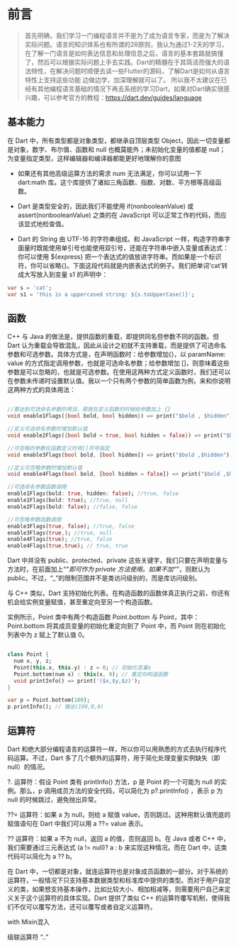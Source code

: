 # 前言

> 首先明确，我们学习一门编程语言并不是为了成为语言专家，而是为了解决实际问题。语言的知识体系也有所谓的28原则，我认为通过1-2天的学习，在了解一门语言是如何表达信息和处理信息之后，语言的基本套路就搞懂了，然后可以根据实际问题上手去实践。Dart的精髓在于其简洁而强大的语法特性，在解决问题时顺便去读一些Flutter的源码，了解Dart是如何从语言特性上支持这些功能 边做边学，加深理解就可以了。
所以我不太建议在已经有其他编程语言基础的情况下再去系统的学习Dart，如果对Dart确实很感兴趣，可以参考官方的教程：https://dart.dev/guides/language

## 基本能力

在 Dart 中，所有类型都是对象类型，都继承自顶层类型 Object，因此一切变量都是对象，数字、布尔值、函数和 null 也概莫能外；未初始化变量的值都是 null；为变量指定类型，这样编辑器和编译器都能更好地理解你的意图

- 如果还有其他高级运算方法的需求 num 无法满足，你可以试用一下 dart:math 库。这个库提供了诸如三角函数、指数、对数、平方根等高级函数。

- Dart 是类型安全的，因此我们不能使用 if(nonbooleanValue) 或 assert(nonbooleanValue) 之类的在 JavaScript 可以正常工作的代码，而应该显式地检查值。

- Dart 的 String 由 UTF-16 的字符串组成。和 JavaScript 一样，构造字符串字面量时既能使用单引号也能使用双引号，还能在字符串中嵌入变量或表达式：你可以使用 ${express} 把一个表达式的值放进字符串。而如果是一个标识符，你可以省略{}。下面这段代码就是内嵌表达式的例子。我们把单词’cat’转成大写放入到变量 s1 的声明中：

```dart
var s = 'cat';
var s1 = 'this is a uppercased string: ${s.toUpperCase()}';
```

## 函数

C++ 与 Java 的做法是，提供函数的重载，即提供同名但参数不同的函数。但 Dart 认为重载会导致混乱，因此从设计之初就不支持重载，而是提供了可选命名参数和可选参数。具体方式是，在声明函数时：给参数增加{}，以 paramName: value 的方式指定调用参数，也就是可选命名参数；给参数增加 []，则意味着这些参数是可以忽略的，也就是可选参数。在使用这两种方式定义函数时，我们还可以在参数未传递时设置默认值。我以一个只有两个参数的简单函数为例，来和你说明这两种方式的具体用法：

```dart

//要达到可选命名参数的用法，那就在定义函数的时候给参数加上 {}
void enable1Flags({bool bold, bool hidden}) => print("$bold , $hidden");

//定义可选命名参数时增加默认值
void enable2Flags({bool bold = true, bool hidden = false}) => print("$bold ,$hidden");

//可忽略的参数在函数定义时用[]符号指定
void enable3Flags(bool bold, [bool hidden]) => print("$bold ,$hidden");

//定义可忽略参数时增加默认值
void enable4Flags(bool bold, [bool hidden = false]) => print("$bold ,$hidden");

//可选命名参数函数调用
enable1Flags(bold: true, hidden: false); //true, false
enable1Flags(bold: true); //true, null
enable2Flags(bold: false); //false, false

//可忽略参数函数调用
enable3Flags(true, false); //true, false
enable3Flags(true,); //true, null
enable4Flags(true); //true, false
enable4Flags(true,true); // true, true
```

Dart 中并没有 public、protected、private 这些关键字，我们只要在声明变量与方法时，在前面加上“_”即可作为 private 方法使用。如果不加“_”，则默认为 public。不过，“_”的限制范围并不是类访问级别的，而是库访问级别。

与 C++ 类似，Dart 支持初始化列表。在构造函数的函数体真正执行之前，你还有机会给实例变量赋值，甚至重定向至另一个构造函数。

实例所示，Point 类中有两个构造函数 Point.bottom 与 Point，其中：Point.bottom 将其成员变量的初始化重定向到了 Point 中，而 Point 则在初始化列表中为 z 赋上了默认值 0。

```dart

class Point {
  num x, y, z;
  Point(this.x, this.y) : z = 0; // 初始化变量z
  Point.bottom(num x) : this(x, 0); // 重定向构造函数
  void printInfo() => print('($x,$y,$z)');
}

var p = Point.bottom(100);
p.printInfo(); // 输出(100,0,0)
```

## 运算符

Dart 和绝大部分编程语言的运算符一样，所以你可以用熟悉的方式去执行程序代码运算。不过，Dart 多了几个额外的运算符，用于简化处理变量实例缺失（即 null）的情况。

?. 运算符：假设 Point 类有 printInfo() 方法，p 是 Point 的一个可能为 null 的实例。那么，p 调用成员方法的安全代码，可以简化为 p?.printInfo() ，表示 p 为 null 的时候跳过，避免抛出异常。

??= 运算符：如果 a 为 null，则给 a 赋值 value，否则跳过。这种用默认值兜底的赋值语句在 Dart 中我们可以用 a ??= value 表示。

?? 运算符：如果 a 不为 null，返回 a 的值，否则返回 b。在 Java 或者 C++ 中，我们需要通过三元表达式 (a != null)? a : b 来实现这种情况。而在 Dart 中，这类代码可以简化为 a ?? b。

在 Dart 中，一切都是对象，就连运算符也是对象成员函数的一部分。对于系统的运算符，一般情况下只支持基本数据类型和标准库中提供的类型。而对于用户自定义的类，如果想支持基本操作，比如比较大小、相加相减等，则需要用户自己来定义关于这个运算符的具体实现。Dart 提供了类似 C++ 的运算符覆写机制，使得我们不仅可以覆写方法，还可以覆写或者自定义运算符。

with  Mixin混入

级联运算符 “..”